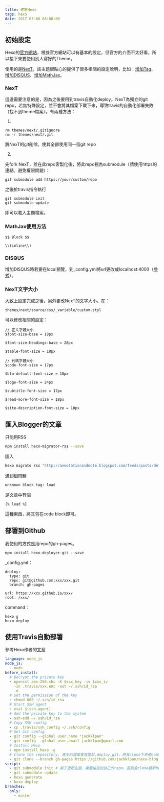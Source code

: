 ```yaml
---
title: 建置Hexo
tags: hexo
date: 2017-03-08 08:00:00
---
```

## 初始設定
Hexo的[官方網站](https://hexo.io/zh-tw/)，根據官方網站可以有基本的設定，但官方的介面不太好看，所以接下來要使用別人寫好的Theme。
<!-- more -->

使用的是[NexT](http://theme-next.iissnan.com/getting-started.html)，該主題很貼心的提供了很多相關的設定說明，比如：[增加Tag](http://theme-next.iissnan.com/theme-settings.html#tags-page)、[增加DISQUS](http://theme-next.iissnan.com/third-party-services.html#disqus)、[增加MathJax](http://theme-next.iissnan.com/third-party-services.html#mathjax)。

### NexT
這邊需要注意的是，因為之後要用到travis自動化deploy。NexT為獨立的git repo，若無特殊設定，並不會將其檔案下載下來，導致travis的自動化部署失敗（找不到theme檔案）。有兩種方法：

1.
```
rm themes/next/.gitignore
rm -r themes/next/.git
```
將NexT的git刪除，使其全部使用同一個git repo

2.
先fork NexT，並在此repo客製化後，將此repo視為submodule（請使用https的連結，避免權限問題）：
```
git submodule add https://your/custom/repo
```
之後於travis指令執行
```
git submodule init
git submodule update
```
即可以載入主題檔案。

### MathJax使用方法
```
$$ Block $$

\\(inline\\)
```

### DISQUS
增加DISQUS時若要在local預覽，到_config.yml將url更改成localhost:4000（[參考](http://www.codeblocq.com/2015/12/Add-Disqus-comments-in-Hexo/)）。

### NexT文字大小
大致上設定完成之後，另外更改NexT的文字大小。在：
```
themes/next/source/css/_variable/custom.styl
```
可以修改相關的設定：
```
// 正文字體大小
$font-size-base = 18px

$font-size-headings-base = 28px

$table-font-size = 18px

// 代碼字體大小
$code-font-size = 17px

$btn-default-font-size = 18px

$logo-font-size = 24px

$subtitle-font-size = 17px

$read-more-font-size = 18px

$site-description-font-size = 18px

```

## 匯入Blogger的文章

只能用RSS
``` bash
npm install hexo-migrator-rss --save
```

匯入
``` bash
hexo migrate rss "http://annotationandnote.blogspot.com/feeds/posts/default?alt=rss&max-results=1000000"
```

遇到個問題
``` bash
unknown block tag: load
```

是文章中有個
```
{% load %}
```
這種東西，將其包在code block即可。

## 部署到Github

我使用的方式是用repo的gh-pages。

```
npm install hexo-deployer-git --save
```

_config.yml：
```
deploy:
  type: git
  repo: git@github.com:xxx/xxx.git
  branch: gh-pages
```

```
url: https://xxx.github.io/xxx/
root: /xxx/
```

command：
```
hexo g
hexo deploy
```

## 使用Travis自動部署

參考Hexo作者的[文章](https://zespia.tw/blog/2015/01/21/continuous-deployment-to-github-with-travis/)

``` yml
language: node_js
node_js:
  - node
before_install:
  # Decrypt the private key
  - openssl aes-256-cbc -K $xxx_key -iv $xxx_iv
    -in .travis/xxx.enc -out ~/.ssh/id_rsa
    -d
  # Set the permission of the key
  - chmod 600 ~/.ssh/id_rsa
  # Start SSH agent
  - eval $(ssh-agent)
  # Add the private key to the system
  - ssh-add ~/.ssh/id_rsa
  # Copy SSH config
  - cp .travis/ssh_config ~/.ssh/config
  # Set Git config
  - git config --global user.name "jackklpan"
  - git config --global user.email jackklpan@gmail.com
  # Install Hexo
  - npm install hexo -g
  # Clone the repository, 產生的檔案會放置於.deploy_git，將其clone下來使commit一致，避免git force update
  - git clone --branch gh-pages https://github.com/jackklpan/hexo-blog.git .deploy_git
script:
  - git submodule init # 用于更新主题，需要指定到自己的repo，否则会clone最新NexT主题，客製化的部分會消失
  - git submodule update
  - hexo generate
  - hexo deploy
branches:
  only:
    - master
```

